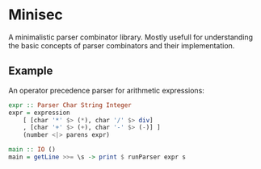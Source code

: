 # Minisec

A minimalistic parser combinator library. Mostly usefull for understanding the basic concepts of parser combinators and their implementation.


## Example

An operator precedence parser for arithmetic expressions:

```Haskell
expr :: Parser Char String Integer
expr = expression
    [ [char '*' $> (*), char '/' $> div]
    , [char '+' $> (+), char '-' $> (-)] ]
    (number <|> parens expr)

main :: IO ()
main = getLine >>= \s -> print $ runParser expr s
```
